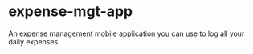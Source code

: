 # expense-mgt-app
An expense management mobile application you can use to log all your daily expenses.
